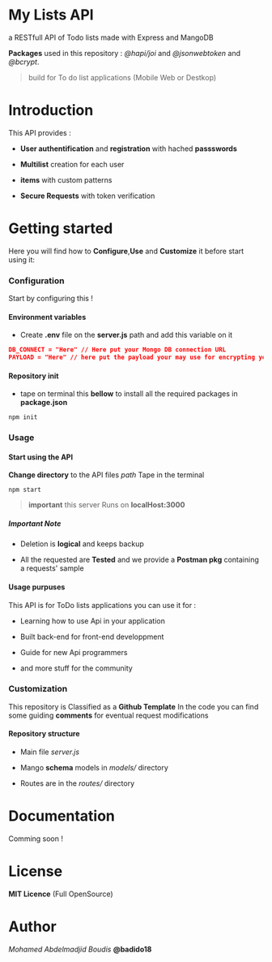 # My Lists API

a RESTfull API of Todo lists made with Express and MangoDB

**Packages** used in this repository : *@hapi/joi* and *@jsonwebtoken* and *@bcrypt*.
> build for To do list applications (Mobile Web or Destkop)

# Introduction

This API provides :

* **User authentification** and **registration** with hached **passswords**

* **Multilist** creation for each user

* **items** with custom patterns

* **Secure Requests** with token verification

# Getting started

Here you will find how to **Configure**,**Use** and **Customize** it before start using it:

### Configuration 

Start by configuring this !

#### Environment variables

* Create **.env** file on the **server.js** path and add this variable on it

```json
DB_CONNECT = "Here" // Here put your Mongo DB connection URL
PAYLOAD = "Here" // here put the payload your may use for encrypting your users password
```  

#### Repository init

* tape on terminal this **bellow** to install all the required packages in **package.json**

```Terminal
npm init
```

### Usage

#### Start using the API

**Change directory** to the API files *path* Tape in the terminal  

```Terminal
npm start
```

> **important** this server Runs on **localHost:3000**

##### Important Note

* Deletion is **logical** and keeps backup

* All the requested are **Tested** and we provide a **Postman pkg** containing a requests' sample

#### Usage purpuses

This API is for ToDo lists applications you can use it for :

* Learning how to use Api in your application

* Built back-end for front-end developpment  

* Guide for new Api programmers

* and more stuff for the community

### Customization

This repository is Classified as a **Github Template**
In the code you can find some guiding **comments** for eventual request modifications

#### Repository structure

* Main file *server.js*

* Mango **schema** models in *models/* directory

* Routes are in the *routes/* directory

# Documentation

Comming soon !

# License

**MIT Licence** (Full OpenSource)

# Author

*Mohamed Abdelmadjid Boudis* **@badido18**
